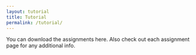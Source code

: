 ```yaml
---
layout: tutorial
title: Tutorial
permalink: /tutorial/
---
```

You can download the assignments here. Also check out each assignment page for any additional info.